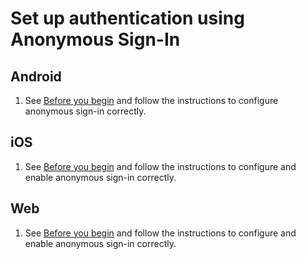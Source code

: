 # Set up authentication using Anonymous Sign-In

## Android

1. See [Before you begin](https://firebase.google.com/docs/auth/android/anonymous-auth#before-you-begin) and follow the instructions to configure anonymous sign-in correctly.

## iOS

1. See [Before you begin](https://firebase.google.com/docs/auth/ios/anonymous-auth#before-you-begin) and follow the instructions to configure and enable anonymous sign-in correctly.

## Web

1. See [Before you begin](https://firebase.google.com/docs/auth/web/anonymous-auth#before-you-begin) and follow the instructions to configure and enable anonymous sign-in correctly.
